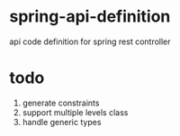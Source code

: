 # spring-api-definition

api code definition for spring rest controller

# todo

1. generate constraints
2. support multiple levels class
3. handle generic types
